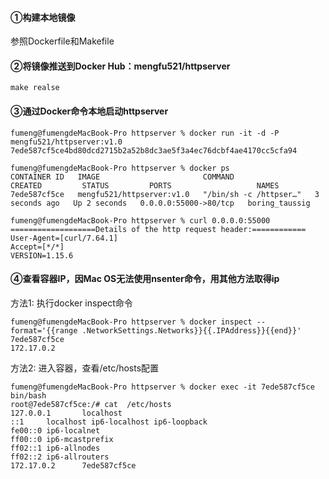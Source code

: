 #### ①构建本地镜像
  参照Dockerfile和Makefile
  
#### ②将镜像推送到Docker Hub：mengfu521/httpserver
```
make realse
```

#### ③通过Docker命令本地启动httpserver
```
fumeng@fumengdeMacBook-Pro httpserver % docker run -it -d -P mengfu521/httpserver:v1.0
7ede587cf5ce4bd80dcd2715b2a52b8dc3ae5f3a4ec76dcbf4ae4170cc5cfa94
```
```
fumeng@fumengdeMacBook-Pro httpserver % docker ps
CONTAINER ID   IMAGE                       COMMAND                  CREATED         STATUS         PORTS                   NAMES
7ede587cf5ce   mengfu521/httpserver:v1.0   "/bin/sh -c /httpser…"   3 seconds ago   Up 2 seconds   0.0.0.0:55000->80/tcp   boring_taussig
```
```
fumeng@fumengdeMacBook-Pro httpserver % curl 0.0.0.0:55000
===================Details of the http request header:============
User-Agent=[curl/7.64.1]
Accept=[*/*]
VERSION=1.15.6
```

#### ④查看容器IP，因Mac OS无法使用nsenter命令，用其他方法取得ip
方法1:  执行docker inspect命令
```
fumeng@fumengdeMacBook-Pro httpserver % docker inspect --format='{{range .NetworkSettings.Networks}}{{.IPAddress}}{{end}}' 7ede587cf5ce
172.17.0.2
```

方法2:  进入容器，查看/etc/hosts配置
```
fumeng@fumengdeMacBook-Pro httpserver % docker exec -it 7ede587cf5ce bin/bash
root@7ede587cf5ce:/# cat  /etc/hosts
127.0.0.1       localhost
::1     localhost ip6-localhost ip6-loopback
fe00::0 ip6-localnet
ff00::0 ip6-mcastprefix
ff02::1 ip6-allnodes
ff02::2 ip6-allrouters
172.17.0.2      7ede587cf5ce
```
